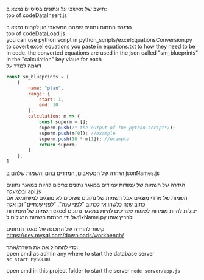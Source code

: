 חישב של מאשבי על ונתונים בסיסיים נמצא ב:  
top of codeDataInsert.js  
  
הדגרת התחום נתונים שמהם המשאבי הון לקחים נמצא ב  
top of codeDataLoad.js  
you can use python script in python_scripts/excelEquationsConversion.py to covert excel equations you paste in equations.txt to how they need to be in code. the converted equations are used in the json called "sm_blueprints" in the "calculation" key vlaue for each  
דוגמה למדד על 
```javascript
const sm_blueprints = [
    {
        name: "plan",
        range: {
            start: 1,
            end: 10
        },
        calculation: m => {
            const superm = []; 
            superm.push(/* the output of the python script*/);
            superm.push(m[0]); //example
            superm.push(10 * m[1]); //example
            return superm;
        }
    },
]
```

הגדרה של המשאבים, המדדים בהם והשמות שלהם ב
jsonNames.js  

הגדרה של השמות של עמודות עמודים במאגר נתונים צריכים להיות במאגר נתונים ובלמעלה
 api.js  
השמות של מדדי מוצגים אבל השמות של נתונים פשוטים לא מוצגים למשתמש. אם כתוב שנה כלשהו אז לכתוב "לפני שנה", "לפני שנתיים" וכן אלה   
השמות של העמודות excel יכולות להיות מומרות לשמות שצריכים להיות במאגר נתונים של ידי הכנסת השמות הרגילים לfixName.py ולהריץ אותו

קישור להורדה של התכונה של מאגר הנתונים   
https://dev.mysql.com/downloads/workbench/  

כדי להתחיל את את השרת/אתר:  
open cmd as admin any where to start the database server  
`sc start MySQL80`  


open cmd in this project folder to start the server
`node server/app.js`
